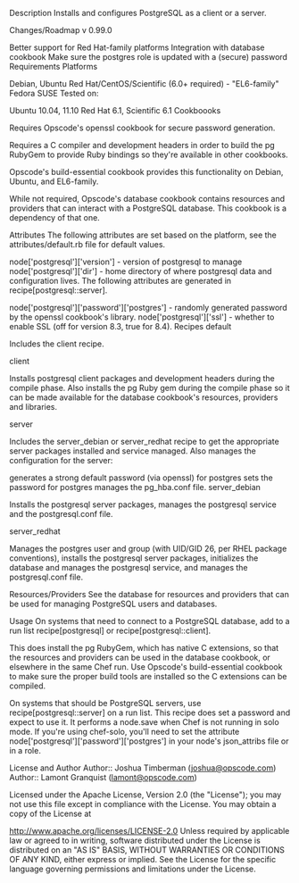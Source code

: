 Description
Installs and configures PostgreSQL as a client or a server.

Changes/Roadmap
v 0.99.0

Better support for Red Hat-family platforms
Integration with database cookbook
Make sure the postgres role is updated with a (secure) password
Requirements
Platforms

Debian, Ubuntu
Red Hat/CentOS/Scientific (6.0+ required) - "EL6-family"
Fedora
SUSE
Tested on:

Ubuntu 10.04, 11.10
Red Hat 6.1, Scientific 6.1
Cookboooks

Requires Opscode's openssl cookbook for secure password generation.

Requires a C compiler and development headers in order to build the pg RubyGem to provide Ruby bindings so they're available in other cookbooks.

Opscode's build-essential cookbook provides this functionality on Debian, Ubuntu, and EL6-family.

While not required, Opscode's database cookbook contains resources and providers that can interact with a PostgreSQL database. This cookbook is a dependency of that one.

Attributes
The following attributes are set based on the platform, see the attributes/default.rb file for default values.

node['postgresql']['version'] - version of postgresql to manage
node['postgresql']['dir'] - home directory of where postgresql data and configuration lives.
The following attributes are generated in recipe[postgresql::server].

node['postgresql']['password']['postgres'] - randomly generated password by the openssl cookbook's library.
node['postgresql']['ssl'] - whether to enable SSL (off for version 8.3, true for 8.4).
Recipes
default

Includes the client recipe.

client

Installs postgresql client packages and development headers during the compile phase. Also installs the pg Ruby gem during the compile phase so it can be made available for the database cookbook's resources, providers and libraries.

server

Includes the server_debian or server_redhat recipe to get the appropriate server packages installed and service managed. Also manages the configuration for the server:

generates a strong default password (via openssl) for postgres
sets the password for postgres
manages the pg_hba.conf file.
server_debian

Installs the postgresql server packages, manages the postgresql service and the postgresql.conf file.

server_redhat

Manages the postgres user and group (with UID/GID 26, per RHEL package conventions), installs the postgresql server packages, initializes the database and manages the postgresql service, and manages the postgresql.conf file.

Resources/Providers
See the database for resources and providers that can be used for managing PostgreSQL users and databases.

Usage
On systems that need to connect to a PostgreSQL database, add to a run list recipe[postgresql] or recipe[postgresql::client].

This does install the pg RubyGem, which has native C extensions, so that the resources and providers can be used in the database cookbook, or elsewhere in the same Chef run. Use Opscode's build-essential cookbook to make sure the proper build tools are installed so the C extensions can be compiled.

On systems that should be PostgreSQL servers, use recipe[postgresql::server] on a run list. This recipe does set a password and expect to use it. It performs a node.save when Chef is not running in solo mode. If you're using chef-solo, you'll need to set the attribute node['postgresql']['password']['postgres'] in your node's json_attribs file or in a role.

License and Author
Author:: Joshua Timberman (joshua@opscode.com) Author:: Lamont Granquist (lamont@opscode.com)

Licensed under the Apache License, Version 2.0 (the "License"); you may not use this file except in compliance with the License. You may obtain a copy of the License at

http://www.apache.org/licenses/LICENSE-2.0
Unless required by applicable law or agreed to in writing, software distributed under the License is distributed on an "AS IS" BASIS, WITHOUT WARRANTIES OR CONDITIONS OF ANY KIND, either express or implied. See the License for the specific language governing permissions and limitations under the License.
